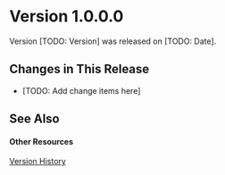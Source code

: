 # Version 1.0.0.0

Version [TODO: Version] was released on [TODO: Date].


## Changes in This Release
<ul><li><p>[TODO: Add change items here]</p></li></ul>



## See Also


#### Other Resources
<a href="a847d9fa-01af-4f52-9c6f-99455155087f">Version History</a>  
